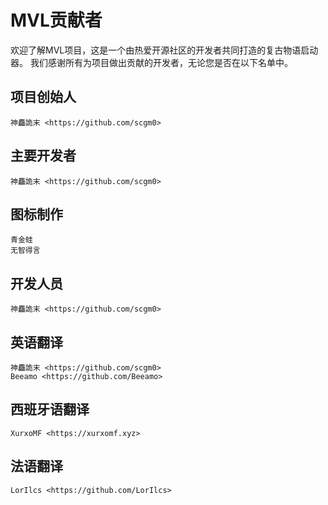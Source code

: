 # MVL贡献者

欢迎了解MVL项目，这是一个由热爱开源社区的开发者共同打造的复古物语启动器。
我们感谢所有为项目做出贡献的开发者，无论您是否在以下名单中。

## 项目创始人

    神麤詭末 <https://github.com/scgm0>

## 主要开发者

    神麤詭末 <https://github.com/scgm0>

## 图标制作

    青金蛙
    无智得言

## 开发人员

    神麤詭末 <https://github.com/scgm0>

## 英语翻译

    神麤詭末 <https://github.com/scgm0>
    Beeamo <https://github.com/Beeamo>

## 西班牙语翻译

    XurxoMF <https://xurxomf.xyz>

## 法语翻译

    LorIlcs <https://github.com/LorIlcs>
